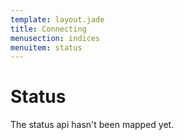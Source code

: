 ```yaml
---
template: layout.jade
title: Connecting
menusection: indices
menuitem: status
---
```



# Status

The status api hasn't been mapped yet.


